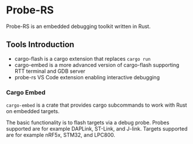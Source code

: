 # Probe-RS

Probe-RS is an embedded debugging toolkit written in Rust.

## Tools Introduction

- cargo-flash is a cargo extension that replaces `cargo run`
- cargo-embed is a more advanced version of cargo-flash supporting RTT terminal and GDB server
- probe-rs VS Code extension enabling interactive debugging

### Cargo Embed

`cargo-embed` is a crate that provides cargo subcommands to work with Rust on embedded targets.

The basic functionality is to flash targets via a debug probe. Probes supported are for example DAPLink, ST-Link, and J-link. Targets supported are for example nRF5x, STM32, and LPC800.
